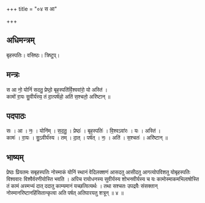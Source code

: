 +++
title = "०४ स आ"

+++
## अधिमन्त्रम्
बृहस्पतिः। वसिष्ठः। त्रिष्टुप्।

## मन्त्रः
स आ नो॒ योनिं॑ सदतु॒ प्रेष्ठो॒ बृह॒स्पति॑र्वि॒श्ववा॑रो॒ यो अस्ति॑ ।  
कामो॑ रा॒यः सु॒वीर्य॑स्य॒ तं दा॒त्पर्ष॑न्नो॒ अति॑ स॒श्चतो॒ अरि॑ष्टान् ॥

## पदपाठः
सः । आ । नः॒ । योनि॑म् । स॒द॒तु॒ । प्रेष्ठः॑ । बृह॒स्पतिः॑ । वि॒श्वऽवा॑रः । यः । अस्ति॑ ।  
कामः॑ । रा॒यः । सु॒ऽवीर्य॑स्य । तम् । दा॒त् । पर्ष॑त् । नः॒ । अति॑ । स॒श्चतः॑ । अरि॑ष्टान् ॥

## भाष्यम्
प्रेष्ठः प्रियतमः सबृहस्पतिः नोस्माकं योनिं स्थानं वेदिलक्शणं आसदतु आसीदतु आगत्योपविशतु योबृहस्पतिः विश्ववारः विश्वैर्वरणीयोस्ति भवति । अपिच रायोधनस्य सुवीर्यस्य शोभनवीर्यस्य च यः कामोस्माकमभिलाषोस्ति तं कामं अस्मभ्यं दात् ददातु काम्यमानं यच्छत्वित्यर्थः । तथा सश्चतः उपद्रवैः संसक्तान् नोस्मानरिष्टानहिंसितान्कृत्वा अति पर्षत् अतिपारयतु शत्रून् ॥ ४ ॥